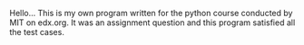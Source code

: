 Hello...
This is my own program written for the python course conducted by MIT on edx.org.
It was an assignment question and this program satisfied all the test cases.
